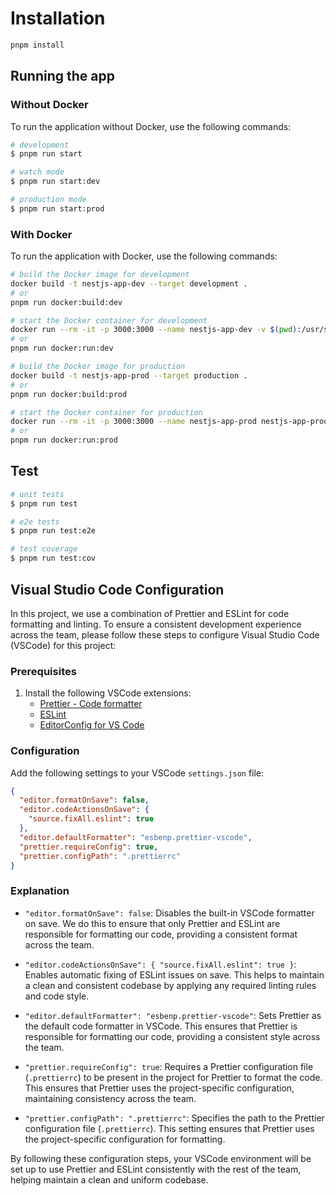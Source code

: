 # Installation

```bash
pnpm install
```

## Running the app

### Without Docker

To run the application without Docker, use the following commands:

```bash
# development
$ pnpm run start

# watch mode
$ pnpm run start:dev

# production mode
$ pnpm run start:prod
```

### With Docker

To run the application with Docker, use the following commands:

```bash
# build the Docker image for development
docker build -t nestjs-app-dev --target development .
# or
pnpm run docker:build:dev

# start the Docker container for development
docker run --rm -it -p 3000:3000 --name nestjs-app-dev -v $(pwd):/usr/src/app -v /usr/src/app/node_modules nestjs-app-dev
# or
pnpm run docker:run:dev

# build the Docker image for production
docker build -t nestjs-app-prod --target production .
# or
pnpm run docker:build:prod

# start the Docker container for production
docker run --rm -it -p 3000:3000 --name nestjs-app-prod nestjs-app-prod
# or
pnpm run docker:run:prod

```

## Test

```bash
# unit tests
$ pnpm run test

# e2e tests
$ pnpm run test:e2e

# test coverage
$ pnpm run test:cov
```

## Visual Studio Code Configuration

In this project, we use a combination of Prettier and ESLint for code formatting and linting. To ensure a consistent development experience across the team, please follow these steps to configure Visual Studio Code (VSCode) for this project:

### Prerequisites

1. Install the following VSCode extensions:
   - [Prettier - Code formatter](https://marketplace.visualstudio.com/items?itemName=esbenp.prettier-vscode)
   - [ESLint](https://marketplace.visualstudio.com/items?itemName=dbaeumer.vscode-eslint)
   - [EditorConfig for VS Code](https://marketplace.visualstudio.com/items?itemName=EditorConfig.EditorConfig)

### Configuration

Add the following settings to your VSCode `settings.json` file:

```json
{
  "editor.formatOnSave": false,
  "editor.codeActionsOnSave": {
    "source.fixAll.eslint": true
  },
  "editor.defaultFormatter": "esbenp.prettier-vscode",
  "prettier.requireConfig": true,
  "prettier.configPath": ".prettierrc"
}
```

### Explanation

- `"editor.formatOnSave": false`: Disables the built-in VSCode formatter on save. We do this to ensure that only Prettier and ESLint are responsible for formatting our code, providing a consistent format across the team.

- `"editor.codeActionsOnSave": { "source.fixAll.eslint": true }`: Enables automatic fixing of ESLint issues on save. This helps to maintain a clean and consistent codebase by applying any required linting rules and code style.

- `"editor.defaultFormatter": "esbenp.prettier-vscode"`: Sets Prettier as the default code formatter in VSCode. This ensures that Prettier is responsible for formatting our code, providing a consistent style across the team.

- `"prettier.requireConfig": true`: Requires a Prettier configuration file (`.prettierrc`) to be present in the project for Prettier to format the code. This ensures that Prettier uses the project-specific configuration, maintaining consistency across the team.

- `"prettier.configPath": ".prettierrc"`: Specifies the path to the Prettier configuration file (`.prettierrc`). This setting ensures that Prettier uses the project-specific configuration for formatting.

By following these configuration steps, your VSCode environment will be set up to use Prettier and ESLint consistently with the rest of the team, helping maintain a clean and uniform codebase.
